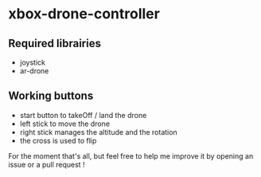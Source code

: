 xbox-drone-controller
=====================

## Required librairies
* joystick
* ar-drone

## Working buttons
* start button to takeOff / land the drone
* left stick to move the drone
* right stick manages the altitude and the rotation
* the cross is used to flip

For the moment that's all, but feel free to help me improve it by opening an issue or a pull request !



